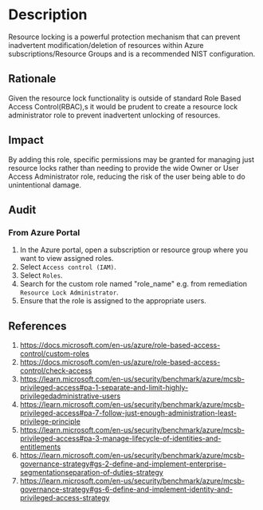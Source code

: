 # Description

Resource locking is a powerful protection mechanism that can prevent inadvertent modification/deletion of resources within Azure subscriptions/Resource Groups and is a recommended NIST configuration.

## Rationale

Given the resource lock functionality is outside of standard Role Based Access Control(RBAC),s it would be prudent to create a resource lock administrator role to prevent inadvertent unlocking of resources.

## Impact

By adding this role, specific permissions may be granted for managing just resource locks rather than needing to provide the wide Owner or User Access Administrator role, reducing the risk of the user being able to do unintentional damage.

## Audit

### From Azure Portal

1. In the Azure portal, open a subscription or resource group where you want to view assigned roles.
2. Select `Access control (IAM)`.
3. Select `Roles`.
4. Search for the custom role named "role_name" e.g. from remediation `Resource Lock Administrator`.
5. Ensure that the role is assigned to the appropriate users.

## References

1. <https://docs.microsoft.com/en-us/azure/role-based-access-control/custom-roles>
2. <https://docs.microsoft.com/en-us/azure/role-based-access-control/check-access>
3. <https://learn.microsoft.com/en-us/security/benchmark/azure/mcsb-privileged-access#pa-1-separate-and-limit-highly-privilegedadministrative-users>
4. <https://learn.microsoft.com/en-us/security/benchmark/azure/mcsb-privileged-access#pa-7-follow-just-enough-administration-least-privilege-principle>
5. <https://learn.microsoft.com/en-us/security/benchmark/azure/mcsb-privileged-access#pa-3-manage-lifecycle-of-identities-and-entitlements>
6. <https://learn.microsoft.com/en-us/security/benchmark/azure/mcsb-governance-strategy#gs-2-define-and-implement-enterprise-segmentationseparation-of-duties-strategy>
7. <https://learn.microsoft.com/en-us/security/benchmark/azure/mcsb-governance-strategy#gs-6-define-and-implement-identity-and-privileged-access-strategy>
